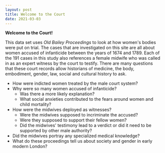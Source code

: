 ```yaml
---
layout: post
title: Welcome to the Court
date: 2021-03-03
---
```


**Welcome to the Court!**

This data set uses <em>Old Bailey Proceedings</em> to look at how women's bodies were put on trial. The cases that are investigated on this site are all about women accused of infanticide between the years of 1674 and 1789. Each of the 191 cases in this study also references a female midwife who was called in as an expert witness by the court to testify. There are many questions that these court records allow historians of medicine, the body, embodiment, gender, law, social and cultural history to ask.  

- How were indicted women treated by the male court system? 
- Why were so many women accused of infanticide? 
	- Was there a more likely explanation?
	- What social anxieties contributed to the fears around women and child mortality?
- How were the midwives deployed as witnesses?
	- Were the midwives supposed to incriminate the accused? 
	- Were they supposed to support their fellow women?
	- Did the midwives' testimony lead to a verdict or did it need to be supported by other male authority?
- Did the midwives portray any specialized medical knowledge? 
- What do these proceedings tell us about society and gender in early modern London? 